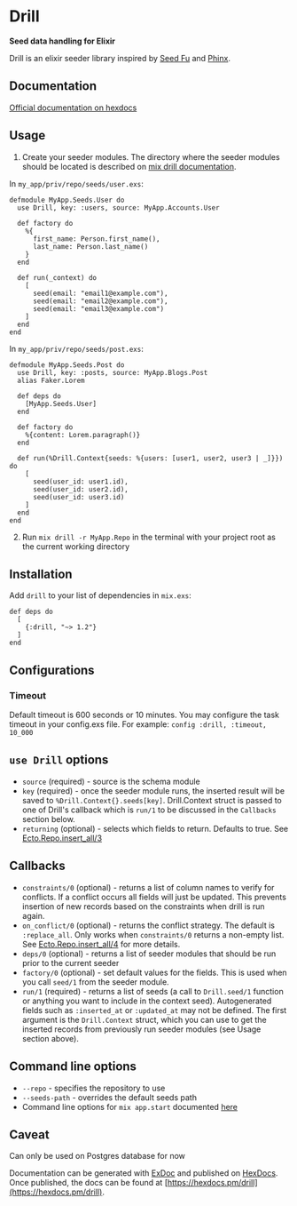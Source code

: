 # Drill

**Seed data handling for Elixir**

Drill is an elixir seeder library inspired by [Seed Fu](https://github.com/mbleigh/seed-fu) and [Phinx](https://github.com/cakephp/phinx).

## Documentation

[Official documentation on hexdocs](https://hexdocs.pm/drill/api-reference.html)

## Usage

1. Create your seeder modules. The directory where the seeder modules should be located
   is described on [mix drill documentation](https://hexdocs.pm/drill/Mix.Tasks.Drill.html).

In `my_app/priv/repo/seeds/user.exs`:

```
defmodule MyApp.Seeds.User do
  use Drill, key: :users, source: MyApp.Accounts.User

  def factory do
    %{
      first_name: Person.first_name(),
      last_name: Person.last_name()
    }
  end

  def run(_context) do
    [
      seed(email: "email1@example.com"),
      seed(email: "email2@example.com"),
      seed(email: "email3@example.com")
    ]
  end
end
```

In `my_app/priv/repo/seeds/post.exs`:

```
defmodule MyApp.Seeds.Post do
  use Drill, key: :posts, source: MyApp.Blogs.Post
  alias Faker.Lorem

  def deps do
    [MyApp.Seeds.User]
  end

  def factory do
    %{content: Lorem.paragraph()}
  end

  def run(%Drill.Context{seeds: %{users: [user1, user2, user3 | _]}}) do
    [
      seed(user_id: user1.id),
      seed(user_id: user2.id),
      seed(user_id: user3.id)
    ]
  end
end
```

2. Run `mix drill -r MyApp.Repo` in the terminal with your project root as the current working directory

## Installation

Add `drill` to your list of dependencies in `mix.exs`:

```
def deps do
  [
    {:drill, "~> 1.2"}
  ]
end
```

## Configurations

### Timeout

Default timeout is 600 seconds or 10 minutes. You may configure the task timeout in your config.exs file. For example:
`config :drill, :timeout, 10_000`

## `use Drill` options

- `source` (required) - source is the schema module
- `key` (required) - once the seeder module runs, the inserted result will be saved to `%Drill.Context{}.seeds[key]`.
  Drill.Context struct is passed to one of Drill's callback which is `run/1` to be discussed in the `Callbacks`
  section below.
- `returning` (optional) - selects which fields to return. Defaults to true. See [Ecto.Repo.insert_all/3](https://hexdocs.pm/ecto/Ecto.Repo.html#c:insert_all/3)

## Callbacks

- `constraints/0` (optional) - returns a list of column names to verify for conflicts. If a conflict occurs all fields will
  just be updated. This prevents insertion of new records based on the constraints when drill is run again.
- `on_conflict/0` (optional) - returns the conflict strategy. The default is `:replace_all`. Only works when `constraints/0`
  returns a non-empty list. See [Ecto.Repo.insert_all/4](https://hexdocs.pm/ecto/Ecto.Repo.html#c:insert_all/4) for more details.
- `deps/0` (optional) - returns a list of seeder modules that should be run prior to the current seeder
- `factory/0` (optional) - set default values for the fields. This is used when you call `seed/1` from the seeder module.
- `run/1` (required) - returns a list of seeds (a call to `Drill.seed/1` function or anything you want to include in the context seed).
  Autogenerated fields such as `:inserted_at` or `:updated_at` may not be defined. The first argument is the `Drill.Context` struct, which
  you can use to get the inserted records from previously run seeder modules (see Usage section above).

## Command line options

- `--repo` - specifies the repository to use
- `--seeds-path` - overrides the default seeds path
- Command line options for `mix app.start` documented [here](https://hexdocs.pm/mix/1.15.2/Mix.Tasks.App.Start.html#module-command-line-options)

## Caveat

Can only be used on Postgres database for now

Documentation can be generated with [ExDoc](https://github.com/elixir-lang/ex_doc)
and published on [HexDocs](https://hexdocs.pm). Once published, the docs can
be found at [https://hexdocs.pm/drill](https://hexdocs.pm/drill).
